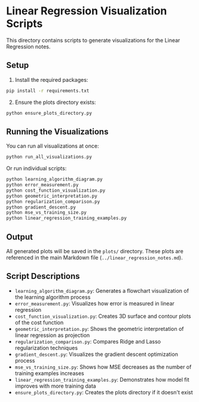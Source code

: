 # Linear Regression Visualization Scripts

This directory contains scripts to generate visualizations for the Linear Regression notes.

## Setup

1. Install the required packages:
```bash
pip install -r requirements.txt
```

2. Ensure the plots directory exists:
```bash
python ensure_plots_directory.py
```

## Running the Visualizations

You can run all visualizations at once:
```bash
python run_all_visualizations.py
```

Or run individual scripts:
```bash
python learning_algorithm_diagram.py
python error_measurement.py
python cost_function_visualization.py
python geometric_interpretation.py
python regularization_comparison.py
python gradient_descent.py
python mse_vs_training_size.py
python linear_regression_training_examples.py
```

## Output

All generated plots will be saved in the `plots/` directory. These plots are referenced in the main Markdown file (`../linear_regression_notes.md`).

## Script Descriptions

- `learning_algorithm_diagram.py`: Generates a flowchart visualization of the learning algorithm process
- `error_measurement.py`: Visualizes how error is measured in linear regression
- `cost_function_visualization.py`: Creates 3D surface and contour plots of the cost function
- `geometric_interpretation.py`: Shows the geometric interpretation of linear regression as projection
- `regularization_comparison.py`: Compares Ridge and Lasso regularization techniques
- `gradient_descent.py`: Visualizes the gradient descent optimization process 
- `mse_vs_training_size.py`: Shows how MSE decreases as the number of training examples increases
- `linear_regression_training_examples.py`: Demonstrates how model fit improves with more training data
- `ensure_plots_directory.py`: Creates the plots directory if it doesn't exist 